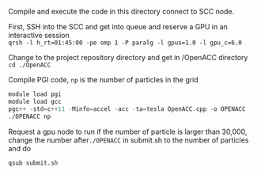 Compile and execute the code in this directory connect to SCC node.  

First, SSH into the SCC and get into queue and reserve a GPU in an interactive session  
```qrsh -l h_rt=01:45:00 -pe omp 1 -P paralg -l gpus=1.0 -l gpu_c=6.0```

Change to the project repository directory and get in /OpenACC directory  
```cd ./OpenACC```

Compile PGI code, ``np`` is the number of particles in the grid
```asm
module load pgi
module load gcc
pgc++ -std=c++11 -Minfo=accel -acc -ta=tesla OpenACC.cpp -o OPENACC
./OPENACC np
```

Request a gpu node to run if the number of particle is larger than 30,000, change the number after```./OPENACC``` in submit.sh to the number of particles and do

```qsub submit.sh```

